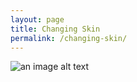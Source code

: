 ```yaml
---
layout: page
title: Changing Skin
permalink: /changing-skin/
---
```



![an image alt text](laola2020.github.io/images/IMG_1268.JPG "under construction")
